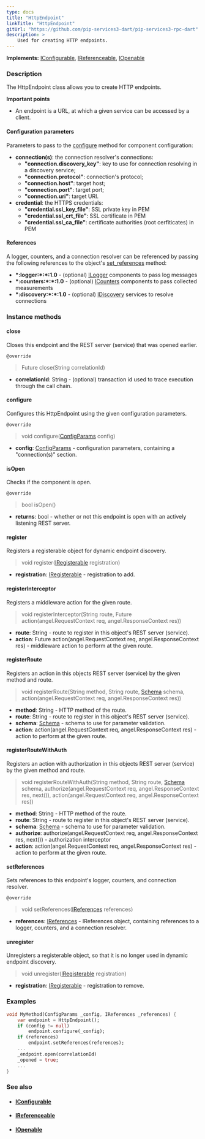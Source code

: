 ```yaml
---
type: docs
title: "HttpEndpoint"
linkTitle: "HttpEndpoint"
gitUrl: "https://github.com/pip-services3-dart/pip-services3-rpc-dart"
description: >
    Used for creating HTTP endpoints. 
---
```


**Implements:** [IConfigurable](../../../commons/config/iconfigurable), [IReferenceable](../../../commons/refer/ireferenceable), [IOpenable](../../../commons/run/iopenable)

### Description

The HttpEndpoint class allows you to create HTTP endpoints. 

**Important points**

- An endpoint is a URL, at which a given service can be accessed by a client. 

#### Configuration parameters
Parameters to pass to the [configure](#configure) method for component configuration:

- **connection(s)**: the connection resolver's connections:
    - **"connection.discovery_key"**: key to use for connection resolving in a discovery service;
    - **"connection.protocol"**: connection's protocol;
    - **"connection.host"**: target host;
    - **"connection.port"**: target port;
    - **"connection.uri"**: target URI.
- **credential**: the HTTPS credentials:
    - **"credential.ssl_key_file"**: SSL private key in PEM
    - **"credential.ssl_crt_file"**: SSL certificate in PEM
    - **"credential.ssl_ca_file"**: certificate authorities (root cerfiticates) in PEM


#### References
A logger, counters, and a connection resolver can be referenced by passing the 
following references to the object's [set_references](#setreferences) method:

- **\*:logger:\*:\*:1.0** - (optional) [ILogger](../../../components/log/ilogger) components to pass log messages
- **\*:counters:\*:\*:1.0** - (optional) [ICounters](../../../components/count/icounters) components to pass collected measurements
- **\*:discovery:\*:\*:1.0** - (optional) [IDiscovery](../../../components/connect/idiscovery) services to resolve connections


### Instance methods

#### close
Closes this endpoint and the REST server (service) that was opened earlier.

`@override`
> Future close(String correlationId)

- **correlationId**: String - (optional) transaction id used to trace execution through the call chain.


#### configure
Configures this HttpEndpoint using the given configuration parameters.

`@override`
> void configure([ConfigParams](../../../commons/config/config_params) config)

- **config**: [ConfigParams](../../../commons/config/config_params) - configuration parameters, containing a "connection(s)" section.


#### isOpen
Checks if the component is open.

`@override`
> bool isOpen()

- **returns**: bool - whether or not this endpoint is open with an actively listening REST server.


#### register
Registers a registerable object for dynamic endpoint discovery.

> void register([IRegisterable](../../services/iregisterable) registration)

- **registration**: [IRegisterable](../../services/iregisterable) - registration to add.


#### registerInterceptor
Registers a middleware action for the given route.

> void registerInterceptor(String route, Future action(angel.RequestContext req, angel.ResponseContext res))

- **route**: String - route to register in this object's REST server (service).
- **action**: Future action(angel.RequestContext req, angel.ResponseContext res) - middleware action to perform at the given route.


#### registerRoute
Registers an action in this objects REST server (service) by the given method and route.

> void registerRoute(String method, String route, [Schema](../../../commons/validate/schema) schema, action(angel.RequestContext req, angel.ResponseContext res))

- **method**: String - HTTP method of the route.
- **route**: String - route to register in this object's REST server (service).
- **schema**: [Schema](../../../commons/validate/schema) - schema to use for parameter validation.
- **action**: action(angel.RequestContext req, angel.ResponseContext res) - action to perform at the given route.


#### registerRouteWithAuth
Registers an action with authorization in this objects REST server (service)
by the given method and route.

> void registerRouteWithAuth(String method, String route, [Schema](../../../commons/validate/schema) schema, authorize(angel.RequestContext req, angel.ResponseContext res, next()), action(angel.RequestContext req, angel.ResponseContext res))

- **method**: String - HTTP method of the route.
- **route**: String - route to register in this object's REST server (service).
- **schema**: [Schema](../../../commons/validate/schema) - schema to use for parameter validation.
- **authorize**: authorize(angel.RequestContext req, angel.ResponseContext res, next()) - authorization interceptor
- **action**: action(angel.RequestContext req, angel.ResponseContext res) - action to perform at the given route.


#### setReferences
Sets references to this endpoint's logger, counters, and connection resolver.

`@override`
> void setReferences([IReferences](../../../commons/refer/ireferences) references)

- **references**: [IReferences](../../../commons/refer/ireferences) - IReferences object, containing references to a logger, counters, and a connection resolver.


#### unregister
Unregisters a registerable object, so that it is no longer used in dynamic endpoint discovery.

> void unregister([IRegisterable](../iregisterable) registration)

- **registration**: [IRegisterable](../iregisterable) - registration to remove.

### Examples

```dart
void MyMethod(ConfigParams _config, IReferences _references) {
    var endpoint = HttpEndpoint();
    if (config != null)
        endpoint.configure(_config);
    if (references)
        endpoint.setReferences(references);
    ...
    _endpoint.open(correlationId)
    _opened = true;
    ...
}
```

### See also
- #### [IConfigurable](../../../commons/config/iconfigurable)
- #### [IReferenceable](../../../commons/refer/ireferenceable)
- #### [IOpenable](../../../commons/run/iopenable)
